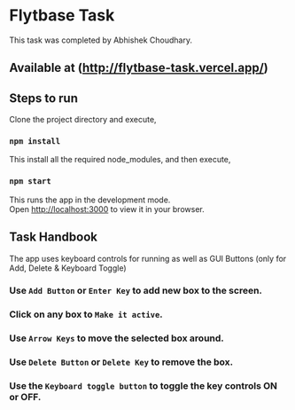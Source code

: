 # Flytbase Task

This task was completed by Abhishek Choudhary.
## Available at (http://flytbase-task.vercel.app/)

## Steps to run

Clone the project directory and execute,

### `npm install`

This install all the required node_modules, and then execute,

### `npm start`

This runs the app in the development mode.\
Open [http://localhost:3000](http://localhost:3000) to view it in your browser.

## Task Handbook

The app uses keyboard controls for running as well as GUI Buttons (only for Add, Delete & Keyboard Toggle)

### Use `Add Button` or `Enter Key` to add new box to the screen.

### Click on any box to `Make it active`.

### Use `Arrow Keys` to move the selected box around.

### Use `Delete Button` or `Delete Key` to remove the box.

### Use the `Keyboard toggle button` to toggle the key controls ON or OFF.
